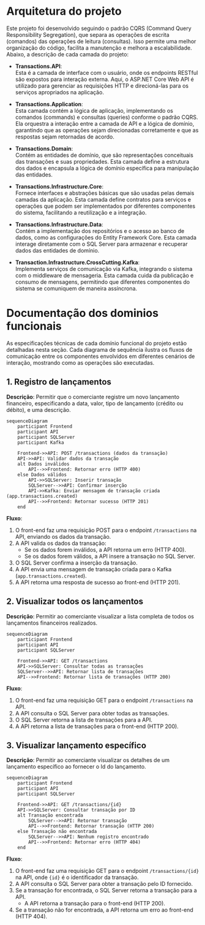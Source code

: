 # Arquitetura do projeto

Este projeto foi desenvolvido seguindo o padrão CQRS (Command Query Responsibility Segregation), que separa as operações de escrita (comandos) das operações de leitura (consultas). Isso permite uma melhor organização do código, facilita a manutenção e melhora a escalabilidade. Abaixo, a descrição de cada camada do projeto:

- **Transactions.API**:  
  Esta é a camada de interface com o usuário, onde os endpoints RESTful são expostos para interação externa. Aqui, o ASP.NET Core Web API é utilizado para gerenciar as requisições HTTP e direcioná-las para os serviços apropriados na aplicação.

- **Transactions.Application**:  
  Esta camada contém a lógica de aplicação, implementando os comandos (commands) e consultas (queries) conforme o padrão CQRS. Ela orquestra a interação entre a camada de API e a lógica de domínio, garantindo que as operações sejam direcionadas corretamente e que as respostas sejam retornadas de acordo.

- **Transactions.Domain**:  
  Contém as entidades de domínio, que são representações conceituais das transações e suas propriedades. Esta camada define a estrutura dos dados e encapsula a lógica de domínio específica para manipulação das entidades.

- **Transactions.Infrastructure.Core**:  
  Fornece interfaces e abstrações básicas que são usadas pelas demais camadas da aplicação. Esta camada define contratos para serviços e operações que podem ser implementados por diferentes componentes do sistema, facilitando a reutilização e a integração.

- **Transactions.Infrastructure.Data**:  
  Contém a implementação dos repositórios e o acesso ao banco de dados, como as configurações do Entity Framework Core. Esta camada interage diretamente com o SQL Server para armazenar e recuperar dados das entidades de domínio.

- **Transaction.Infrastructure.CrossCutting.Kafka**:  
  Implementa serviços de comunicação via Kafka, integrando o sistema com o middleware de mensageria. Esta camada cuida da publicação e consumo de mensagens, permitindo que diferentes componentes do sistema se comuniquem de maneira assíncrona.


# Documentação dos dominios funcionais

As especificações técnicas de cada domínio funcional do projeto estão detalhadas nesta seção. Cada diagrama de sequência ilustra os fluxos de comunicação entre os componentes envolvidos em diferentes cenários de interação, mostrando como as operações são executadas.

## 1. Registro de lançamentos

**Descrição**: Permitir que o comerciante registre um novo lançamento financeiro, especificando a data, valor, tipo de lançamento (crédito ou débito), e uma descrição.

```mermaid
sequenceDiagram
    participant Frontend
    participant API
    participant SQLServer
    participant Kafka

    Frontend->>API: POST /transactions (dados da transação)
    API->>API: Validar dados da transação
    alt Dados inválidos
        API-->>Frontend: Retornar erro (HTTP 400)
    else Dados válidos
        API->>SQLServer: Inserir transação
        SQLServer-->>API: Confirmar inserção
        API->>Kafka: Enviar mensagem de transação criada (app.transactions.created)
        API-->>Frontend: Retornar sucesso (HTTP 201)
    end
```

**Fluxo**:
1. O front-end faz uma requisição POST para o endpoint `/transactions` na API, enviando os dados da transação.
2. A API valida os dados da transação:
   - Se os dados forem inválidos, a API retorna um erro (HTTP 400).
   - Se os dados forem válidos, a API insere a transação no SQL Server.
3. O SQL Server confirma a inserção da transação.
4. A API envia uma mensagem de transação criada para o Kafka (`app.transactions.created`).
5. A API retorna uma resposta de sucesso ao front-end (HTTP 201).

## 2. Visualizar todos os lançamentos

**Descrição**: Permitir ao comerciante visualizar a lista completa de todos os lançamentos financeiros realizados.

```mermaid
sequenceDiagram
    participant Frontend
    participant API
    participant SQLServer

    Frontend->>API: GET /transactions
    API->>SQLServer: Consultar todas as transações
    SQLServer-->>API: Retornar lista de transações
    API-->>Frontend: Retornar lista de transações (HTTP 200)
```

**Fluxo**:
1. O front-end faz uma requisição GET para o endpoint `/transactions` na API.
2. A API consulta o SQL Server para obter todas as transações.
3. O SQL Server retorna a lista de transações para a API.
4. A API retorna a lista de transações para o front-end (HTTP 200).

## 3. Visualizar lançamento específico

**Descrição**: Permitir ao comerciante visualizar os detalhes de um lançamento específico ao fornecer o Id do lançamento.

```mermaid
sequenceDiagram
    participant Frontend
    participant API
    participant SQLServer

    Frontend->>API: GET /transactions/{id}
    API->>SQLServer: Consultar transação por ID
    alt Transação encontrada
        SQLServer-->>API: Retornar transação
        API-->>Frontend: Retornar transação (HTTP 200)
    else Transação não encontrada
        SQLServer-->>API: Nenhum registro encontrado
        API-->>Frontend: Retornar erro (HTTP 404)
    end
```

**Fluxo**:
1. O front-end faz uma requisição GET para o endpoint `/transactions/{id}` na API, onde `{id}` é o identificador da transação.
2. A API consulta o SQL Server para obter a transação pelo ID fornecido.
3. Se a transação for encontrada, o SQL Server retorna a transação para a API.
   - A API retorna a transação para o front-end (HTTP 200).
4. Se a transação não for encontrada, a API retorna um erro ao front-end (HTTP 404).